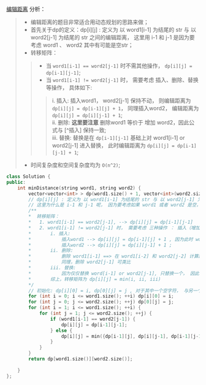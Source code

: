 [编辑距离](https://leetcode-cn.com/problems/edit-distance/) 
分析：   
> * 编辑距离的题目非常适合用动态规划的思路来做；  
> * 首先关于dp的定义：dp[i][j] : 定义为 以 word1[i-1] 为结尾的 str 与 以 word2[j-1] 为结尾的 str 之间的编辑距离， 这里用 i-1 和 j-1 是因为要考虑 word1 、 word2 其中有可能是空str；  
> * 转移矩阵：
> > * 当 `word1[i-1] == word2[j-1]` 时不需其他操作， `dp[i][j] = dp[i-1][j-1]`;  
> > * 当 `word1[i-1] != word2[j-1]` 时， 需要考虑 插入、删除、替换等操作， 具体如下:  
> > > i. 插入: 插入word1， word2[j-1] 保持不动， 则编辑距离为 `dp[i][j] = dp[i-1][j] + 1`， 同理插入word2， 编辑距离为 `dp[i][j] = dp[i][j-1] + 1`;  
> > > ii. 删除: **这里要注意** 删除word1 等价于 增加 word2，因此公式与 [^插入] 保持一致;  
> > > iii. 替换: 替换是在 `dp[i-1][j-1]` 基础上对 word1[i-1] or word2[j-1] 进入替换， 此时编辑距离为 `dp[i][j] = dp[i-1][j-1] + 1`;  
> * 时间复杂度和空间复杂度均为 `O(n^2)`;  
```C++
class Solution {
public:
    int minDistance(string word1, string word2) {
        vector<vector<int> > dp(word1.size() + 1, vector<int>(word2.size() + 1, 0));
        // dp[i][j] : 定义为 以 word1[i-1] 为结尾的 str 与 以 word2[j-1] 为结尾的 str 之间的编辑距离
        // 这里为什么是 i-1 和 j-1 呢， 因为要考虑如果 word1 或者 word2 是空， 那么 dp[i][0] = i 是有意义的 ！！！
        /**
        *  转移矩阵：
        *   1. word1[i-1] == word2[j-1], --> dp[i][j] = dp[i-1][j-1]
        *   2. word1[i-1] != word2[j-1] 时， 需要考虑 三种操作 ： 插入（增加）、 删除（减少）、替换
        *       i. 插入:
        *           插入word1 --> dp[i][j] = dp[i-1][j] + 1 , 因为此时 word2 不变;
        *           插入word2 --> dp[i][j] = dp[i][j-1] + 1 ;
        *       ii. 删除:
        *           删除 word1[i-1] ==> 在 word1[i-2] 和 word2[j-2] 计算距离时， 增加 word2 , 得到 dp[i-1][j] + 1
        *           同理，删除 word2[j-1] 可类比
        *       iii. 替换:
        *           因为仅仅替换 word[i-1] or word2[j-1], 只替换一个， 因此 --> dp[i][j] = dp[i-1][j-1] + 1;
        *       综上，转移矩阵为 dp[i][j] = min(i, ii, iii)
        */  
        // 初始化: dp[i][0] = i, dp[0][j] = j , 对于其中一个空字符， 与另一个字符距离为 另一个字符长度
        for (int i = 0; i <= word1.size(); ++i) dp[i][0] = i;
        for (int j = 0; j <= word2.size(); ++j) dp[0][j] = j;
        for (int i = 1; i <= word1.size(); ++i) {
            for (int j = 1; j <= word2.size(); ++j) {
                if (word1[i-1] == word2[j-1]) {
                    dp[i][j] = dp[i-1][j-1];
                } else {
                    dp[i][j] = min({dp[i-1][j], dp[i][j-1], dp[i-1][j-1]} ) + 1;
                }
            }
        }
        return dp[word1.size()][word2.size()];
        
    }
};
```
